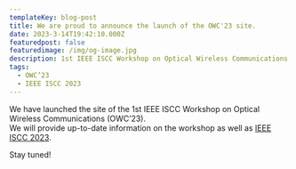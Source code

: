 ```yaml
---
templateKey: blog-post
title: We are proud to announce the launch of the OWC'23 site.
date: 2023-3-14T19:42:10.000Z
featuredpost: false
featuredimage: /img/og-image.jpg
description: 1st IEEE ISCC Workshop on Optical Wireless Communications (OWC’23)
tags:
  - OWC’23
  - IEEE ISCC 2023
---
```


We have launched the site of the 1st IEEE ISCC Workshop on Optical Wireless Communications (OWC’23).  
We will provide up-to-date information on the workshop as well as [IEEE ISCC 2023](https://2023.ieee-iscc.org/).

Stay tuned!

